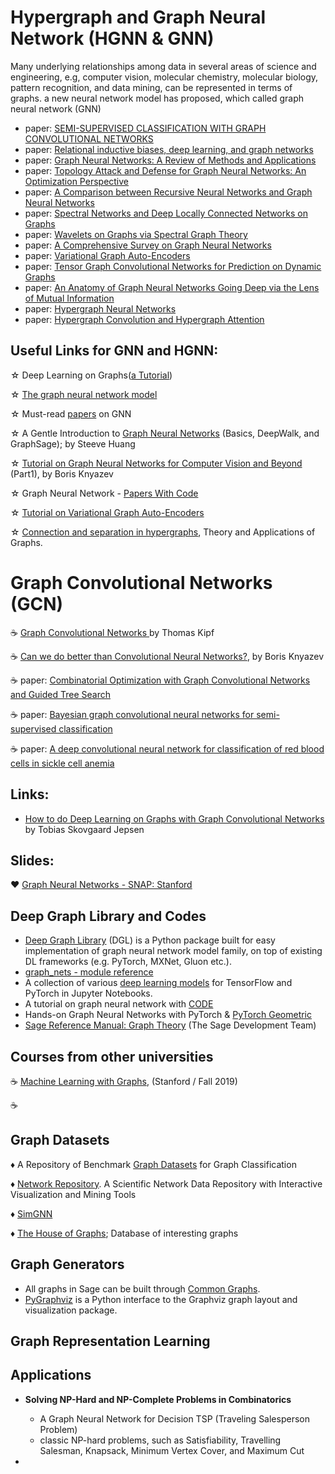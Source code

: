 # Hypergraph and Graph Neural Network (HGNN & GNN)
Many underlying relationships among data in several areas of science and engineering, e.g, computer vision, molecular chemistry, molecular biology, pattern recognition, and data mining, can be represented in terms of graphs. a new neural network model has proposed, which called graph neural network (GNN)
- paper: <a href="https://arxiv.org/pdf/1609.02907.pdf">SEMI-SUPERVISED CLASSIFICATION WITH GRAPH CONVOLUTIONAL NETWORKS</a>
- paper: <a href="https://arxiv.org/pdf/1806.01261.pdf" > Relational inductive biases, deep learning, and graph networks </a>
- paper: <a href="https://arxiv.org/pdf/1812.08434.pdf" > Graph Neural Networks: A Review of Methods and Applications </a>
- paper: <a href="https://arxiv.org/pdf/1906.04214.pdf" > Topology Attack and Defense for Graph Neural Networks: An Optimization Perspective </a>
- paper: <a href="http://citeseerx.ist.psu.edu/viewdoc/download?doi=10.1.1.554.4395&rep=rep1&type=pdf"> A Comparison between Recursive Neural Networks and Graph Neural Networks </a>
- paper: <a href="https://arxiv.org/pdf/1312.6203.pdf">Spectral Networks and Deep Locally Connected Networks on Graphs</a>
- paper: <a href="https://arxiv.org/pdf/0912.3848.pdf">Wavelets on Graphs via Spectral Graph Theory</a>
- paper: <a href="https://arxiv.org/pdf/1901.00596.pdf">A Comprehensive Survey on Graph Neural Networks</a>
- paper: <a href="https://arxiv.org/pdf/1611.07308.pdf">Variational Graph Auto-Encoders</a>
- paper: <a href="https://arxiv.org/pdf/1910.07643.pdf">Tensor Graph Convolutional Networks for Prediction on Dynamic Graphs</a>
- paper: <a href="https://arxiv.org/pdf/1910.04499.pdf">An Anatomy of Graph Neural Networks Going Deep via the Lens of Mutual Information</a>
- paper: <a href="https://arxiv.org/pdf/1809.09401.pdf">Hypergraph Neural Networks</a>
- paper: <a href="https://arxiv.org/pdf/1901.08150.pdf">Hypergraph Convolution and Hypergraph Attention</a>

## Useful Links for GNN and HGNN:
&star; Deep Learning on Graphs(<a href="https://cloud4scieng.org/2020/08/28/deep-learning-on-graphs-a-tutorial/">a Tutorial</a>)

&star; <a href="https://persagen.com/files/misc/scarselli2009graph.pdf">The graph neural network model</a>

&star; Must-read <a href="https://github.com/thunlp/GNNPapers">papers</a> on GNN

&star; A Gentle Introduction to <a href="https://towardsdatascience.com/a-gentle-introduction-to-graph-neural-network-basics-deepwalk-and-graphsage-db5d540d50b3">Graph Neural Networks</a> (Basics, DeepWalk, and GraphSage); by Steeve Huang

&star; <a href="https://medium.com/@BorisAKnyazev/tutorial-on-graph-neural-networks-for-computer-vision-and-beyond-part-1-3d9fada3b80d">Tutorial on Graph Neural Networks for Computer Vision and Beyond </a>(Part1), by Boris Knyazev

&star; Graph Neural Network - <a href="https://paperswithcode.com/task/graph-neural-network">Papers With Code</a>

&star; <a href="https://towardsdatascience.com/tutorial-on-variational-graph-auto-encoders-da9333281129">Tutorial on Variational Graph Auto-Encoders</a>

&star; <a href="https://pdfs.semanticscholar.org/cc5e/9f8dfdd1d92da4bb8a919d101e3d742f5d5f.pdf">Connection and separation in hypergraphs</a>, Theory and Applications of Graphs.

# Graph Convolutional Networks (GCN)
&#9749; <a href="http://tkipf.github.io/graph-convolutional-networks/" > Graph Convolutional Networks </a> by Thomas Kipf

&#9749; <a href="https://towardsdatascience.com/can-we-do-better-than-convolutional-neural-networks-46ed90fed807">Can we do better than Convolutional Neural Networks?</a>, by Boris Knyazev

&#9749; paper: <a href="https://papers.nips.cc/paper/7335-combinatorial-optimization-with-graph-convolutional-networks-and-guided-tree-search.pdf" > Combinatorial Optimization with Graph Convolutional Networks and Guided Tree Search </a>

&#9749; paper: <a href="https://arxiv.org/pdf/1811.11103v1.pdf">Bayesian graph convolutional neural networks for semi-supervised classification</a>

&#9749; paper: <a href="https://journals.plos.org/ploscompbiol/article/file?id=10.1371/journal.pcbi.1005746&type=printable">A deep convolutional neural network for classification of red blood cells in sickle cell
anemia</a>
## Links:
- <a href="https://towardsdatascience.com/how-to-do-deep-learning-on-graphs-with-graph-convolutional-networks-7d2250723780" > How to do Deep Learning on Graphs with Graph Convolutional Networks </a> by Tobias Skovgaard Jepsen
## Slides:
&hearts; <a href="http://snap.stanford.edu/proj/embeddings-www/files/nrltutorial-part2-gnns.pdf">Graph Neural Networks - SNAP: Stanford</a>
## Deep Graph Library and Codes
- <a href="https://www.dgl.ai/">Deep Graph Library</a> (DGL) is a Python package built for easy implementation of graph neural network model family, on top of existing DL frameworks (e.g. PyTorch, MXNet, Gluon etc.).
- <a href="https://github.com/deepmind/graph_nets/blob/master/docs/graph_nets.md">graph_nets - module reference</a>
- A collection of various <a href="https://github.com/rasbt/deeplearning-models">deep learning models</a> for TensorFlow and PyTorch in Jupyter Notebooks.
- A tutorial on graph neural network with <a href="https://colab.research.google.com/drive/1DIQm9rOx2mT1bZETEeVUThxcrP1RKqAn#scrollTo=1gBxcjRDEliK">CODE</a>
- Hands-on Graph Neural Networks with PyTorch & <a href="https://towardsdatascience.com/hands-on-graph-neural-networks-with-pytorch-pytorch-geometric-359487e221a8">PyTorch Geometric</a>
- <a href="http://doc.sagemath.org/pdf/en/reference/graphs/graphs.pdf">Sage Reference Manual: Graph Theory</a> (The Sage Development Team)
## Courses from other universities
&#9749; <a href="http://web.stanford.edu/class/cs224w/">Machine Learning with Graphs</a>, (Stanford / Fall 2019)

&#9749;
## Graph Datasets
&diams; A Repository of Benchmark <a href="https://github.com/shiruipan/graph_datasets">Graph Datasets</a> for Graph Classification

&diams; <a href="http://networkrepository.com/">Network Repository</a>. A Scientific Network Data Repository with
Interactive Visualization and Mining Tools 

&diams; <a href="https://github.com/benedekrozemberczki/SimGNN">SimGNN</a>

&diams; <a href="https://hog.grinvin.org/">The House of Graphs</a>; Database of interesting graphs
## Graph Generators
- All graphs in Sage can be built through <a href="http://doc.sagemath.org/html/en/reference/graphs/sage/graphs/graph_generators.html">Common Graphs</a>.
- <a href="http://pygraphviz.github.io/">PyGraphviz</a> is a Python interface to the Graphviz graph layout and visualization package. 

## Graph Representation Learning
## Applications
* **Solving NP-Hard and NP-Complete Problems in Combinatorics**
   - A Graph Neural Network for Decision TSP (Traveling Salesperson Problem)
   - classic NP-hard problems, such as Satisfiability, Travelling Salesman, Knapsack, Minimum Vertex Cover, and Maximum Cut
   
* 



